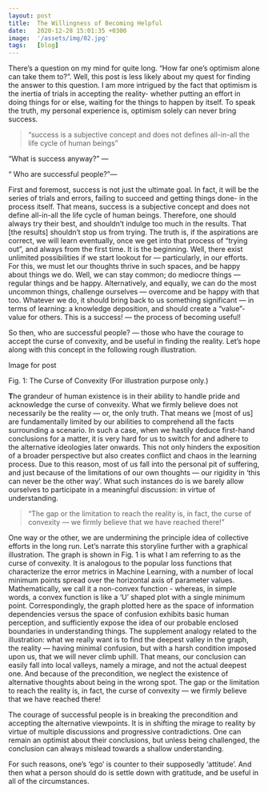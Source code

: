 ```yaml
---
layout: post
title:  The Willingness of Becoming Helpful
date:   2020-12-28 15:01:35 +0300
image:  '/assets/img/02.jpg'
tags:   [blog]
---
```

<p>There’s a question on my mind for quite long. “How far one’s optimism alone can take them to?”. Well, this post is less likely about my quest for finding the answer to this question. I am more intrigued by the fact that optimism is the inertia of trials in accepting the reality- whether putting an effort in doing things for or else, waiting for the things to happen by itself. To speak the truth, my personal experience is, optimism solely can never bring success.</p>

<blockquote>
“success is a subjective concept and does not defines all-in-all the life cycle of human beings”
</blockquote>
<p>“What is success anyway?” — </p>
<p>“ Who are successful people?”— </p>
<p>
First and foremost, success is not just the ultimate goal. In fact, it will be the series of trials and errors, failing to succeed and getting things done- in the process itself. That means, success is a subjective concept and does not define all-in-all the life cycle of human beings. Therefore, one should always try their best, and shouldn’t indulge too much in the results. That [the results] shouldn’t stop us from trying. The truth is, if the aspirations are correct, we will learn eventually, once we get into that process of “trying out”, and always from the first time. It is the beginning. Well, there exist unlimited possibilities if we start lookout for — particularly, in our efforts. For this, we must let our thoughts thrive in such spaces, and be happy about things we do. Well, we can stay common; do mediocre things — regular things and be happy. Alternatively, and equally, we can do the most uncommon things, challenge ourselves — overcome and be happy with that too. Whatever we do, it should bring back to us something significant — in terms of learning: a knowledge deposition, and should create a “value”- value for others. This is a success! — the process of becoming useful!</p>
So then, who are successful people? — those who have the courage to accept the curse of convexity, and be useful in finding the reality.
Let’s hope along with this concept in the following rough illustration.

Image for post

Fig. 1: The Curse of Convexity (For illustration purpose only.)

<strong>T</strong>he grandeur of human existence is in their ability to handle pride and acknowledge the curse of convexity. What we firmly believe does not necessarily be the reality — or, the only truth. That means we [most of us] are fundamentally limited by our abilities to comprehend all the facts surrounding a scenario. In such a case, when we hastily deduce first-hand conclusions for a matter, it is very hard for us to switch for and adhere to the alternative ideologies later onwards. This not only hinders the exposition of a broader perspective but also creates conflict and chaos in the learning process. Due to this reason, most of us fall into the personal pit of suffering, and just because of the limitations of our own thoughts — our rigidity in ‘this can never be the other way’. What such instances do is we barely allow ourselves to participate in a meaningful discussion: in virtue of understanding.

<blockquote>
“The gap or the limitation to reach the reality is, in fact, the curse of convexity — we firmly believe that we have reached there!”
</blockquote>
One way or the other, we are undermining the principle idea of collective efforts in the long run. Let’s narrate this storyline further with a graphical illustration. The graph is shown in Fig. 1 is what I am referring to as the curse of convexity. It is analogous to the popular loss functions that characterize the error metrics in Machine Learning, with a number of local minimum points spread over the horizontal axis of parameter values. Mathematically, we call it a non-convex function - whereas, in simple words, a convex function is like a ‘U’ shaped plot with a single minimum point. Correspondingly, the graph plotted here as the space of information dependencies versus the space of confusion exhibits basic human perception, and sufficiently expose the idea of our probable enclosed boundaries in understanding things. The supplement analogy related to the illustration: what we really want is to find the deepest valley in the graph, the reality — having minimal confusion, but with a harsh condition imposed upon us, that we will never climb uphill. That means, our conclusion can easily fall into local valleys, namely a mirage, and not the actual deepest one. And because of the precondition, we neglect the existence of alternative thoughts about being in the wrong spot. The gap or the limitation to reach the reality is, in fact, the curse of convexity — we firmly believe that we have reached there!

The courage of successful people is in breaking the precondition and accepting the alternative viewpoints. It is in shifting the mirage to reality by virtue of multiple discussions and progressive contradictions. One can remain an optimist about their conclusions, but unless being challenged, the conclusion can always mislead towards a shallow understanding.

For such reasons, one’s ‘ego’ is counter to their supposedly ‘attitude’. And then what a person should do is settle down with gratitude, and be useful in all of the circumstances.
